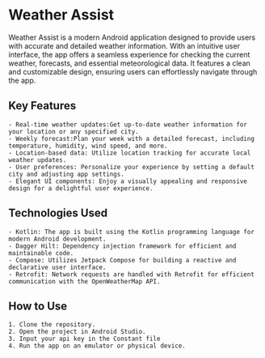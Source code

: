 # Weather Assist

Weather Assist is a modern Android application designed to provide users with accurate and detailed weather information. With an intuitive user interface, the app offers a seamless experience for checking the current weather, forecasts, and essential meteorological data. It features a clean and customizable design, ensuring users can effortlessly navigate through the app.

## Key Features
    - Real-time weather updates:Get up-to-date weather information for your location or any specified city.
    - Weekly forecast:Plan your week with a detailed forecast, including temperature, humidity, wind speed, and more.
    - Location-based data: Utilize location tracking for accurate local weather updates.
    - User preferences: Personalize your experience by setting a default city and adjusting app settings.
    - Elegant UI components: Enjoy a visually appealing and responsive design for a delightful user experience.

## Technologies Used
    - Kotlin: The app is built using the Kotlin programming language for modern Android development.
    - Dagger Hilt: Dependency injection framework for efficient and maintainable code.
    - Compose: Utilizes Jetpack Compose for building a reactive and declarative user interface.
    - Retrofit: Network requests are handled with Retrofit for efficient communication with the OpenWeatherMap API.

## How to Use
    1. Clone the repository.
    2. Open the project in Android Studio.
    3. Input your api key in the Constant file 
    4. Run the app on an emulator or physical device.



